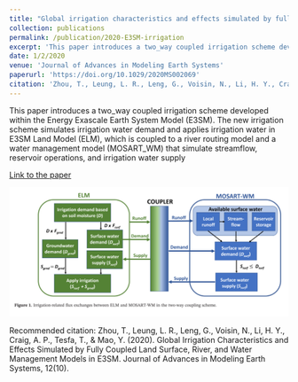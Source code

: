 ```yaml
---
title: "Global irrigation characteristics and effects simulated by fully coupled land surface, river, and water management models in E3SM"
collection: publications
permalink: /publication/2020-E3SM-irrigation
excerpt: 'This paper introduces a two_way coupled irrigation scheme developed within the Energy Exascale Earth System Model (E3SM). The new irrigation scheme simulates irrigation water demand and applies irrigation water in E3SM Land Model (ELM), which is coupled to a river routing model and a water management model (MOSART_WM) that simulate streamflow, reservoir operations, and irrigation water supply'
date: 1/2/2020
venue: 'Journal of Advances in Modeling Earth Systems'
paperurl: 'https://doi.org/10.1029/2020MS002069'
citation: 'Zhou, T., Leung, L. R., Leng, G., Voisin, N., Li, H. Y., Craig, A. P., Tesfa, T., &amp; Mao, Y. (2020). Global Irrigation Characteristics and Effects Simulated by Fully Coupled Land Surface, River, and Water Management Models in E3SM. Journal of Advances in Modeling Earth Systems, 12(10).'
---
```

This paper introduces a two_way coupled irrigation scheme developed within the Energy Exascale Earth System Model (E3SM). The new irrigation scheme simulates irrigation water demand and applies irrigation water in E3SM Land Model (ELM), which is coupled to a river routing model and a water management model (MOSART_WM) that simulate streamflow, reservoir operations, and irrigation water supply

[Link to the paper](https://doi.org/10.1029/2020MS002069)

![image](../images/papers/2020-E3SM-irrigation.png)

Recommended citation: Zhou, T., Leung, L. R., Leng, G., Voisin, N., Li, H. Y., Craig, A. P., Tesfa, T., & Mao, Y. (2020). Global Irrigation Characteristics and Effects Simulated by Fully Coupled Land Surface, River, and Water Management Models in E3SM. Journal of Advances in Modeling Earth Systems, 12(10).